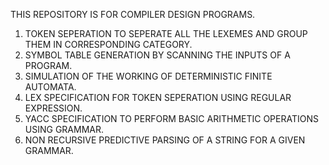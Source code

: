 THIS REPOSITORY IS FOR COMPILER DESIGN PROGRAMS.

1. TOKEN SEPERATION TO SEPERATE ALL THE LEXEMES AND GROUP THEM IN CORRESPONDING CATEGORY.
2. SYMBOL TABLE GENERATION BY SCANNING THE INPUTS OF A PROGRAM.
3. SIMULATION OF THE WORKING OF DETERMINISTIC FINITE AUTOMATA.
4. LEX SPECIFICATION FOR TOKEN SEPERATION USING REGULAR EXPRESSION.
5. YACC SPECIFICATION TO PERFORM BASIC ARITHMETIC OPERATIONS USING GRAMMAR.
6. NON RECURSIVE PREDICTIVE PARSING OF A STRING FOR A GIVEN GRAMMAR.
